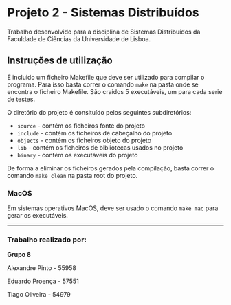# Projeto 2 - Sistemas Distribuídos

Trabalho desenvolvido para a disciplina de Sistemas Distribuídos da Faculdade de Ciências da Universidade de Lisboa.

## Instruções de utilização
É incluido um ficheiro Makefile que deve ser utilizado para compilar o programa. Para isso basta correr o comando `make` na pasta onde se encontra o ficheiro Makefile. São craidos 5 executáveis, um para cada serie de testes.

O diretório do projeto é consituído pelos seguintes subdiretórios:
- `source` - contém os ficheiros fonte do projeto
- `include` - contém os ficheiros de cabeçalho do projeto
- `objects` - contém os ficheiros objeto do projeto
- `lib` - contém os ficheiros de bibliotecas usados no projeto
- `binary` - contém os executáveis do projeto

De forma a eliminar os ficheiros gerados pela compilação, basta correr o comando `make clean` na pasta root do projeto.

### MacOS 
Em sistemas operativos MacOS, deve ser usado o comando `make mac` para gerar os executáveis.

---

### Trabalho realizado por:

**Grupo 8**

Alexandre Pinto - 55958

Eduardo Proença - 57551

Tiago Oliveira - 54979

